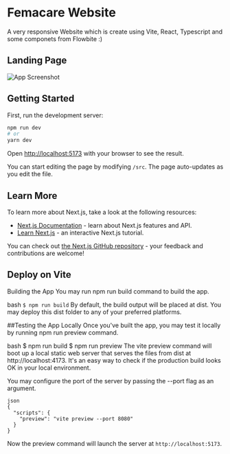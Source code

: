 
# Femacare Website

A very responsive Website which is create using Vite, React, 
Typescript and some componets from Flowbite :)




## Landing Page

![App Screenshot](https://via.placeholder.com/468x300?text=App+Screenshot+Here)

## Getting Started

First, run the development server:

```bash
npm run dev
# or
yarn dev
```

Open [http://localhost:5173](http://localhost:5173) with your browser to see the result.

You can start editing the page by modifying `/src`. The page auto-updates as you edit the file.


## Learn More

To learn more about Next.js, take a look at the following resources:

- [Next.js Documentation](https://nextjs.org/docs) - learn about Next.js features and API.
- [Learn Next.js](https://nextjs.org/learn) - an interactive Next.js tutorial.

You can check out [the Next.js GitHub repository](https://github.com/vercel/next.js/) - your feedback and contributions are welcome!

## Deploy on Vite

Building the App
You may run npm run build command to build the app.

bash
```$ npm run build```
By default, the build output will be placed at dist. You may deploy this dist folder to any of your preferred platforms.

##Testing the App Locally
Once you've built the app, you may test it locally by running npm run preview command.

bash
$ npm run build
$ npm run preview
The vite preview command will boot up a local static web server that serves the files from dist at http://localhost:4173. It's an easy way to check if the production build looks OK in your local environment.

You may configure the port of the server by passing the --port flag as an argument.

```
json
{
  "scripts": {
    "preview": "vite preview --port 8080"
  }
}
```

Now the preview command will launch the server at 
```http://localhost:5173```.



